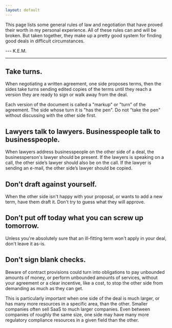 ```yaml
---
layout: default
---
```


This page lists some general rules of law and negotiation that have proved their worth in my personal experience.  All of these rules can and will be broken.  But taken together, they make up a pretty good system for finding good deals in difficult circumstances.

--- K.E.M.

---

<h2 id="turns">Take turns.</h2>

When negotiating a written agreement, one side proposes terms, then the sides take turns sending edited copies of the terms until they reach a version they are ready to sign or walk away from the deal.

Each version of the document is called a "markup" or "turn" of the agreement.  The side whose turn it is "has the pen".  Do not "take the pen" without discussing with the other side first.

<h2 id="lawyers-businesspeople">Lawyers talk to lawyers.  Businesspeople talk to businesspeople.</h2>

<p>When lawyers address businesspeople on the other side of a deal, the businessperson's lawyer should be present.  If the lawyers is speaking on a call, the other side’s lawyer should also be on the call.  If the lawyer is sending an e-mail, the other side’s lawyer should be copied.</p>

<h2 id="draft-against-yourself">Don’t draft against yourself.</h2>

When the other side isn't happy with your proposal, or wants to add a new term, have them draft it.  Don't try to guess what they will approve.

<h2 id="put-off">Don’t put off today what you can screw up tomorrow.</h2>

Unless you're absolutely sure that an ill-fitting term won't apply in your deal, don't leave it as-is.

<h2 id="blank-checks">Don’t sign blank checks.</h2>

Beware of contract provisions could turn into obligations to pay unbounded amounts of money, or perform unbounded amounts of services, without your agreement or a clear incentive, like a cost, to stop the other side from demanding as much as they can get.

This is particularly important when one side of the deal is much larger, or has many more resources in a specific area, than the other.  Smaller companies often sell SaaS to much larger companies.  Even between companies of roughly the same size, one side may have many more regulatory compliance resources in a given field than the other.
